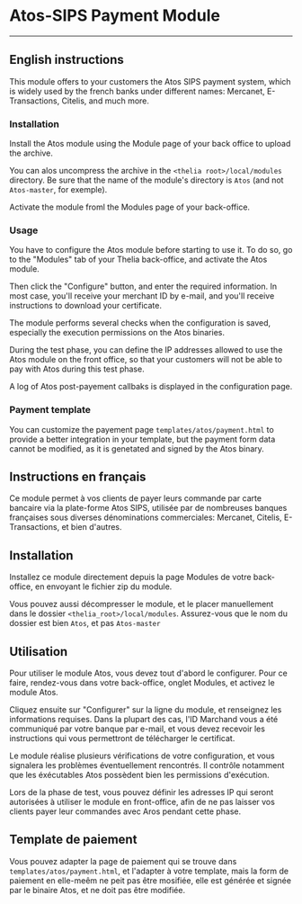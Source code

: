 # Atos-SIPS Payment Module
------------------------

## English instructions

This module offers to your customers the Atos SIPS payment system, which is widely used by the french banks under different names: Mercanet, E-Transactions, Citelis, and much more.

### Installation

Install the Atos module using the Module page of your back office to upload the archive.

You can alos uncompress the archive in the `<thelia root>/local/modules` directory. Be sure that the name of the module's directory is `Atos` (and not `Atos-master`, for exemple).

Activate the module froml the Modules page of your back-office.

### Usage

You have to configure the Atos module before starting to use it. To do so, go to the "Modules" tab of your Thelia back-office, and activate the Atos module.

Then click the "Configure" button, and enter the required information. In most case, you'll receive your merchant ID by e-mail, and you'll receive instructions to download your certificate.

The module performs several checks when the configuration is saved, especially the execution permissions on the Atos binaries.

During the test phase, you can define the IP addresses allowed to use the Atos module on the front office, so that your customers will not be able to pay with Atos during this test phase. 

A log of Atos post-payement callbaks is displayed in the configuration page.

### Payment template

You can customize the payement page ```templates/atos/payment.html``` to provide a better integration in your template, but the payment form data cannot be modified, as it is genetated and signed by the Atos binary.

## Instructions en français

Ce module permet à vos clients de payer leurs commande par carte bancaire via la plate-forme Atos SIPS, utilisée par de nombreuses banques françaises sous diverses dénominations commerciales: Mercanet, Citelis, E-Transactions, et bien d'autres.

## Installation

Installez ce module directement depuis la page Modules de votre back-office, en envoyant le fichier zip du module.

Vous pouvez aussi décompresser le module, et le placer manuellement dans le dossier ```<thelia_root>/local/modules```. Assurez-vous que le nom du dossier est bien ```Atos```, et pas ```Atos-master```

## Utilisation

Pour utiliser le module Atos, vous devez tout d'abord le configurer. Pour ce faire, rendez-vous dans votre back-office, onglet Modules, et activez le module Atos.

Cliquez ensuite sur "Configurer" sur la ligne du module, et renseignez les informations requises. Dans la plupart des cas, l'ID Marchand vous a été communiqué par votre banque par e-mail, et vous devez recevoir les instructions qui vous permettront de télécharger le certificat.

Le module réalise plusieurs vérifications de votre configuration, et vous signalera les problèmes éventuellement rencontrés. Il contrôle notamment que les éxécutables Atos possèdent bien les permissions d'exécution.

Lors de la phase de test, vous pouvez définir les adresses IP qui seront autorisées à utiliser le module en front-office, afin de ne pas laisser vos clients payer leur commandes avec Aros pendant cette phase.

## Template de paiement

Vous pouvez adapter la page de paiement qui se trouve dans ```templates/atos/payment.html```, et l'adapter à votre template, mais la form de paiement en elle-meêm ne peit pas être mosifiée, elle est générée et signée par le binaire Atos, et ne doit pas être modifiée.